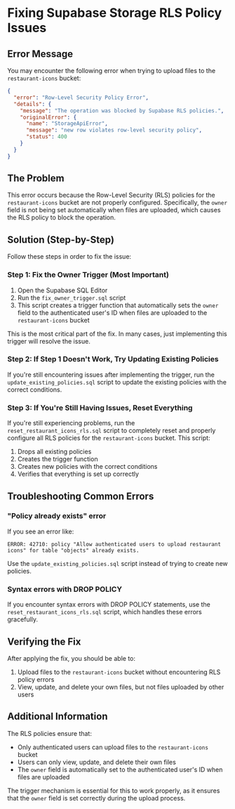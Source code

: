 # Fixing Supabase Storage RLS Policy Issues

## Error Message

You may encounter the following error when trying to upload files to the `restaurant-icons` bucket:

```json
{
  "error": "Row-Level Security Policy Error",
  "details": {
    "message": "The operation was blocked by Supabase RLS policies.",
    "originalError": {
      "name": "StorageApiError",
      "message": "new row violates row-level security policy",
      "status": 400
    }
  }
}
```

## The Problem

This error occurs because the Row-Level Security (RLS) policies for the `restaurant-icons` bucket are not properly configured. Specifically, the `owner` field is not being set automatically when files are uploaded, which causes the RLS policy to block the operation.

## Solution (Step-by-Step)

Follow these steps in order to fix the issue:

### Step 1: Fix the Owner Trigger (Most Important)

1. Open the Supabase SQL Editor
2. Run the `fix_owner_trigger.sql` script
3. This script creates a trigger function that automatically sets the `owner` field to the authenticated user's ID when files are uploaded to the `restaurant-icons` bucket

This is the most critical part of the fix. In many cases, just implementing this trigger will resolve the issue.

### Step 2: If Step 1 Doesn't Work, Try Updating Existing Policies

If you're still encountering issues after implementing the trigger, run the `update_existing_policies.sql` script to update the existing policies with the correct conditions.

### Step 3: If You're Still Having Issues, Reset Everything

If you're still experiencing problems, run the `reset_restaurant_icons_rls.sql` script to completely reset and properly configure all RLS policies for the `restaurant-icons` bucket. This script:

1. Drops all existing policies
2. Creates the trigger function
3. Creates new policies with the correct conditions
4. Verifies that everything is set up correctly

## Troubleshooting Common Errors

### "Policy already exists" error

If you see an error like:

```
ERROR: 42710: policy "Allow authenticated users to upload restaurant icons" for table "objects" already exists.
```

Use the `update_existing_policies.sql` script instead of trying to create new policies.

### Syntax errors with DROP POLICY

If you encounter syntax errors with DROP POLICY statements, use the `reset_restaurant_icons_rls.sql` script, which handles these errors gracefully.

## Verifying the Fix

After applying the fix, you should be able to:

1. Upload files to the `restaurant-icons` bucket without encountering RLS policy errors
2. View, update, and delete your own files, but not files uploaded by other users

## Additional Information

The RLS policies ensure that:

- Only authenticated users can upload files to the `restaurant-icons` bucket
- Users can only view, update, and delete their own files
- The `owner` field is automatically set to the authenticated user's ID when files are uploaded

The trigger mechanism is essential for this to work properly, as it ensures that the `owner` field is set correctly during the upload process.
